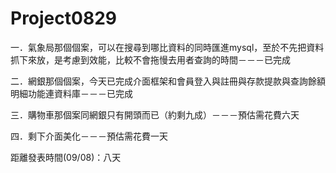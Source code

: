 # Project0829

一．氣象局那個個案，可以在搜尋到哪比資料的同時匯進mysql，至於不先把資料抓下來放，是考慮到效能，比較不會拖慢去用者查詢的時間－－－已完成

二．網銀那個個案，今天已完成介面框架和會員登入與註冊與存款提款與查詢餘額明細功能連資料庫－－－已完成

三．購物車那個案同網銀只有開頭而已（約剩九成）－－－預估需花費六天

四．剩下介面美化－－－預估需花費一天

距離發表時間(09/08)：八天

